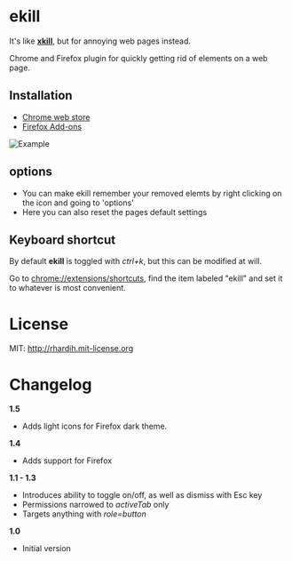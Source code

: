 ekill
=============

It's like [**xkill**](https://en.wikipedia.org/wiki/Xkill), but for annoying web pages instead.

Chrome and Firefox plugin for quickly getting rid of elements on a web page.

## Installation

- [Chrome web store](https://chrome.google.com/webstore/detail/ekill/lcgdpfaiipaelnpepigdafiogebaeedg?hl=en)
- [Firefox Add-ons](https://addons.mozilla.org/firefox/addon/ekill/)

![Example](https://raw.githubusercontent.com/rhardih/ekill/master/example.gif)

## options
- You can make ekill remember your removed elemts by right clicking on the icon and going to 'options'
- Here you can also reset the pages default settings

## Keyboard shortcut

By default **ekill** is toggled with *ctrl+k*, but this can be modified at will.

Go to [chrome://extensions/shortcuts](chrome://extensions/shortcuts), find the item labeled "ekill" and set it to whatever is most convenient.

# License

MIT: http://rhardih.mit-license.org

# Changelog

**1.5**

- Adds light icons for Firefox dark theme.

**1.4**

- Adds support for Firefox

**1.1 - 1.3**

- Introduces ability to toggle on/off, as well as dismiss with Esc key
- Permissions narrowed to *activeTab* only
- Targets anything with *role=button*

**1.0**

- Initial version
